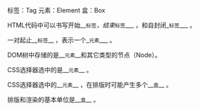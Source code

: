 标签：Tag
元素：Element
盒：Box  

HTML代码中可以书写开始__`标签`_，结束_`标签`___ ，和自封闭_`标签`___ 。

一对起止__`标签`__ ，表示一个_`元素`___ 。

DOM树中存储的是__`元素`__和其它类型的节点（Node）。

CSS选择器选中的是__`元素`__ 。

CSS选择器选中的__`元素`__ ，在排版时可能产生多个__`盒`__ 。

排版和渲染的基本单位是__`盒`__ 。